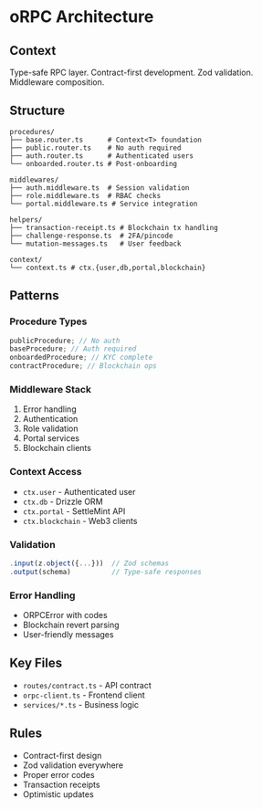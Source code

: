 # oRPC Architecture

## Context

Type-safe RPC layer. Contract-first development. Zod validation. Middleware
composition.

## Structure

```
procedures/
├── base.router.ts      # Context<T> foundation
├── public.router.ts    # No auth required
├── auth.router.ts      # Authenticated users
└── onboarded.router.ts # Post-onboarding

middlewares/
├── auth.middleware.ts  # Session validation
├── role.middleware.ts  # RBAC checks
└── portal.middleware.ts # Service integration

helpers/
├── transaction-receipt.ts # Blockchain tx handling
├── challenge-response.ts  # 2FA/pincode
└── mutation-messages.ts   # User feedback

context/
└── context.ts # ctx.{user,db,portal,blockchain}
```

## Patterns

### Procedure Types

```typescript
publicProcedure; // No auth
baseProcedure; // Auth required
onboardedProcedure; // KYC complete
contractProcedure; // Blockchain ops
```

### Middleware Stack

1. Error handling
2. Authentication
3. Role validation
4. Portal services
5. Blockchain clients

### Context Access

- `ctx.user` - Authenticated user
- `ctx.db` - Drizzle ORM
- `ctx.portal` - SettleMint API
- `ctx.blockchain` - Web3 clients

### Validation

```typescript
.input(z.object({...}))  // Zod schemas
.output(schema)          // Type-safe responses
```

### Error Handling

- ORPCError with codes
- Blockchain revert parsing
- User-friendly messages

## Key Files

- `routes/contract.ts` - API contract
- `orpc-client.ts` - Frontend client
- `services/*.ts` - Business logic

## Rules

- Contract-first design
- Zod validation everywhere
- Proper error codes
- Transaction receipts
- Optimistic updates
